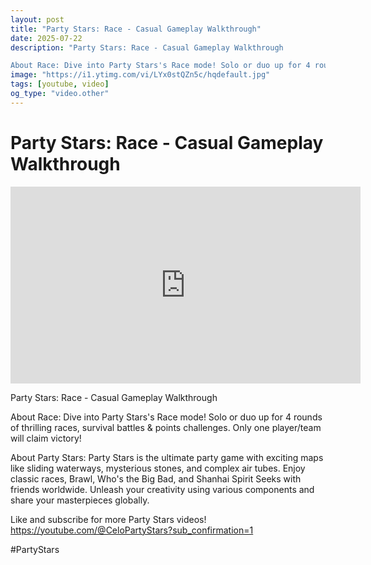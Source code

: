 ```yaml
---
layout: post
title: "Party Stars: Race - Casual Gameplay Walkthrough"
date: 2025-07-22
description: "Party Stars: Race - Casual Gameplay Walkthrough

About Race: Dive into Party Stars's Race mode! Solo or duo up for 4 rounds of thrilling races, survival..."
image: "https://i1.ytimg.com/vi/LYx0stQZn5c/hqdefault.jpg"
tags: [youtube, video]
og_type: "video.other"
---
```


<script type="application/ld+json">
{
  "@context": "http://schema.org",
  "@type": "VideoObject",
  "name": "Party Stars: Race - Casual Gameplay Walkthrough",
  "description": "Party Stars: Race - Casual Gameplay Walkthrough\n\nAbout Race: Dive into Party Stars's Race mode! Solo or duo up for 4 rounds of thrilling races, survival battles & points challenges. Only one player/team will claim victory! \n\nAbout Party Stars: Party Stars is the ultimate party game with exciting maps like sliding waterways, mysterious stones, and complex air tubes. Enjoy classic races, Brawl, Who's the Big Bad, and Shanhai Spirit Seeks with friends worldwide. Unleash your creativity using various components and share your masterpieces globally.\n\nLike and subscribe for more Party Stars videos! https://youtube.com/@CeloPartyStars?sub_confirmation=1\n\n#PartyStars",
  "thumbnailUrl": "https://i1.ytimg.com/vi/LYx0stQZn5c/hqdefault.jpg",
  "uploadDate": "2025-07-22T21:03:54",
  "embedUrl": "https://www.youtube.com/embed/LYx0stQZn5c",
  "publisher": {
    "@type": "Person",
    "name": "Celo Zaga"
  },
  "mainEntityOfPage": {
    "@type": "WebPage",
    "@id": "https://celozaga.github.io/2025/07/22/party-stars:-race---casual-gameplay-walkthrough-LYx0stQZn5c.html"
  },
  "duration": "PT0M0S"
}
</script>

<script type="application/ld+json">
{
  "@context": "http://schema.org",
  "@type": "BlogPosting",
  "headline": "Party Stars: Race - Casual Gameplay Walkthrough",
  "image": "https://i1.ytimg.com/vi/LYx0stQZn5c/hqdefault.jpg",
  "publisher": {
    "@type": "Person",
    "name": "Celo Zaga"
  },
  "url": "https://celozaga.github.io/2025/07/22/party-stars:-race---casual-gameplay-walkthrough-LYx0stQZn5c.html",
  "datePublished": "2025-07-22T21:03:54",
  "dateCreated": "2025-07-22T21:03:54",
  "dateModified": "2025-07-22T21:03:54",
  "description": "Party Stars: Race - Casual Gameplay Walkthrough\n\nAbout Race: Dive into Party Stars's Race mode! Solo or duo up for 4 rounds of thrilling races, survival...",
  "author": {
    "@type": "Person",
    "name": "Celo Zaga"
  },
  "mainEntityOfPage": {
    "@type": "WebPage",
    "@id": "https://celozaga.github.io/2025/07/22/party-stars:-race---casual-gameplay-walkthrough-LYx0stQZn5c.html"
  }
}
</script>

<h1 class="youtube-post-title">Party Stars: Race - Casual Gameplay Walkthrough</h1>

<iframe width="560" height="315" src="https://www.youtube.com/embed/LYx0stQZn5c" class="youtube-post-embed" frameborder="0" allowfullscreen></iframe>

<p class="youtube-post-description">Party Stars: Race - Casual Gameplay Walkthrough

About Race: Dive into Party Stars's Race mode! Solo or duo up for 4 rounds of thrilling races, survival battles & points challenges. Only one player/team will claim victory! 

About Party Stars: Party Stars is the ultimate party game with exciting maps like sliding waterways, mysterious stones, and complex air tubes. Enjoy classic races, Brawl, Who's the Big Bad, and Shanhai Spirit Seeks with friends worldwide. Unleash your creativity using various components and share your masterpieces globally.

Like and subscribe for more Party Stars videos! https://youtube.com/@CeloPartyStars?sub_confirmation=1

#PartyStars</p>
